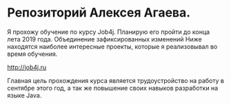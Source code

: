 # Репозиторий Алексея Агаева.

Я прохожу обучение по курсу Job4j. Планирую его пройти до конца лета 2019 года. 
Объединение зафиксированных изменений
Ниже находятся наиболее интересные проекты, которые я реализовывал во время обучения.

http://job4j.ru

Главная цель прохождения курса является трудоустройство на работу в сентябре этого год, а так же повышение своих навыков разработки на языке Java.